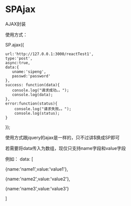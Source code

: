 # SPAjax
AJAX封装

使用方式：

 SP.ajax({
 
	url:'http://127.0.0.1:3000/reactTest1',
	type:'post',
	async:true,
	data:{
	   uname:'sipeng',
	   passwd:'password'
	},
	success: function(data){
	   console.log("请求成功。。");
	   console.log(data);
	},
	error:function(status){
	    console.log("请求失败。。");
	    console.log(status);
	}
	
 });





使用方式跟jquery的ajax是一样的，只不过讲$换成SP即可
 
若需要将data传入为数组，现仅只支持name字段和value字段

例如：
data: [

  {name:'name1',value:'value1'},
  
  {name:'name2',value:'value2'},
  
  {name:'name3',value:'value3'}
  
]

